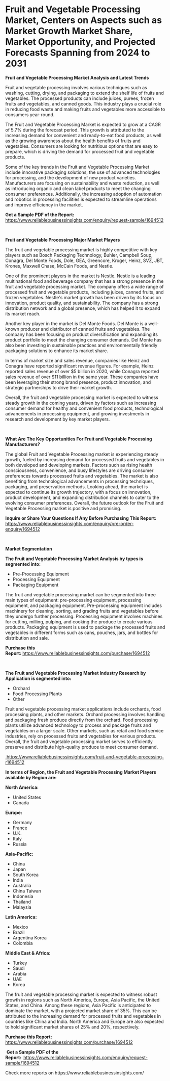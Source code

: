 <p><h1>Fruit and Vegetable Processing Market, Centers on Aspects such as Market Growth Market Share, Market Opportunity, and Projected Forecasts Spanning from 2024 to 2031</h1></p><p><strong>Fruit and Vegetable Processing Market Analysis and Latest Trends</strong></p>
<p><p>Fruit and vegetable processing involves various techniques such as washing, cutting, drying, and packaging to extend the shelf life of fruits and vegetables. The processed products can include juices, purees, frozen fruits and vegetables, and canned goods. This industry plays a crucial role in reducing food waste and making fruits and vegetables more accessible to consumers year-round.</p><p>The Fruit and Vegetable Processing Market is expected to grow at a CAGR of 5.7% during the forecast period. This growth is attributed to the increasing demand for convenient and ready-to-eat food products, as well as the growing awareness about the health benefits of fruits and vegetables. Consumers are looking for nutritious options that are easy to prepare, which is driving the demand for processed fruit and vegetable products.</p><p>Some of the key trends in the Fruit and Vegetable Processing Market include innovative packaging solutions, the use of advanced technologies for processing, and the development of new product varieties. Manufacturers are focusing on sustainability and waste reduction, as well as introducing organic and clean label products to meet the changing consumer preferences. Additionally, the increasing adoption of automation and robotics in processing facilities is expected to streamline operations and improve efficiency in the market.</p></p>
<p><strong>Get a Sample PDF of the Report:&nbsp;</strong> <a href="https://www.reliablebusinessinsights.com/enquiry/request-sample/1694512">https://www.reliablebusinessinsights.com/enquiry/request-sample/1694512</a></p>
<p>&nbsp;</p>
<p><strong>Fruit and Vegetable Processing Major Market Players</strong></p>
<p><p>The fruit and vegetable processing market is highly competitive with key players such as Bosch Packaging Technology, Buhler, Campbell Soup, Conagra, Del Monte Foods, Dole, GEA, Greencore, Kroger, Heinz, SVZ, JBT, Krones, Maxwell Chase, McCain Foods, and Nestle. </p><p>One of the prominent players in the market is Nestle. Nestle is a leading multinational food and beverage company that has a strong presence in the fruit and vegetable processing market. The company offers a wide range of processed fruit and vegetable products, including juices, canned fruits, and frozen vegetables. Nestle's market growth has been driven by its focus on innovation, product quality, and sustainability. The company has a strong distribution network and a global presence, which has helped it to expand its market reach.</p><p>Another key player in the market is Del Monte Foods. Del Monte is a well-known producer and distributor of canned fruits and vegetables. The company has been focusing on product diversification and expanding its product portfolio to meet the changing consumer demands. Del Monte has also been investing in sustainable practices and environmentally friendly packaging solutions to enhance its market share.</p><p>In terms of market size and sales revenue, companies like Heinz and Conagra have reported significant revenue figures. For example, Heinz reported sales revenue of over $5 billion in 2020, while Conagra reported sales revenue of over $11 billion in the same year. These companies have been leveraging their strong brand presence, product innovation, and strategic partnerships to drive their market growth.</p><p>Overall, the fruit and vegetable processing market is expected to witness steady growth in the coming years, driven by factors such as increasing consumer demand for healthy and convenient food products, technological advancements in processing equipment, and growing investments in research and development by key market players.</p></p>
<p>&nbsp;</p>
<p><strong>What Are The Key Opportunities For Fruit and Vegetable Processing Manufacturers?</strong></p>
<p><p>The global Fruit and Vegetable Processing market is experiencing steady growth, fueled by increasing demand for processed fruits and vegetables in both developed and developing markets. Factors such as rising health consciousness, convenience, and busy lifestyles are driving consumer preferences towards processed fruits and vegetables. The market is also benefiting from technological advancements in processing techniques, packaging, and preservation methods. Looking ahead, the market is expected to continue its growth trajectory, with a focus on innovation, product development, and expanding distribution channels to cater to the evolving consumer preferences. Overall, the future outlook for the Fruit and Vegetable Processing market is positive and promising.</p></p>
<p><strong>Inquire or Share Your Questions If Any Before Purchasing This Report:</strong> <a href="https://www.reliablebusinessinsights.com/enquiry/pre-order-enquiry/1694512">https://www.reliablebusinessinsights.com/enquiry/pre-order-enquiry/1694512</a></p>
<p>&nbsp;</p>
<p><strong>Market Segmentation</strong></p>
<p><strong>The Fruit and Vegetable Processing Market Analysis by types is segmented into:</strong></p>
<p><ul><li>Pre-Processing Equipment</li><li>Processing Equipment</li><li>Packaging Equipment</li></ul></p>
<p><p>The fruit and vegetable processing market can be segmented into three main types of equipment: pre-processing equipment, processing equipment, and packaging equipment. Pre-processing equipment includes machinery for cleaning, sorting, and grading fruits and vegetables before they undergo further processing. Processing equipment involves machines for cutting, milling, pulping, and cooking the produce to create various products. Packaging equipment is used to package the processed fruits and vegetables in different forms such as cans, pouches, jars, and bottles for distribution and sale.</p></p>
<p><strong>Purchase this Report:&nbsp;</strong><a href="https://www.reliablebusinessinsights.com/purchase/1694512">https://www.reliablebusinessinsights.com/purchase/1694512</a></p>
<p>&nbsp;</p>
<p><strong>The Fruit and Vegetable Processing Market Industry Research by Application is segmented into:</strong></p>
<p><ul><li>Orchard</li><li>Food Processing Plants</li><li>Other</li></ul></p>
<p><p>Fruit and vegetable processing market applications include orchards, food processing plants, and other markets. Orchard processing involves handling and packaging fresh produce directly from the orchard. Food processing plants utilize advanced technology to process and package fruits and vegetables on a larger scale. Other markets, such as retail and food service industries, rely on processed fruits and vegetables for various products. Overall, the fruit and vegetable processing market serves to efficiently preserve and distribute high-quality produce to meet consumer demand.</p></p>
<p><a href="https://www.reliablebusinessinsights.com/fruit-and-vegetable-processing-r1694512">&nbsp;https://www.reliablebusinessinsights.com/fruit-and-vegetable-processing-r1694512</a></p>
<p><strong>In terms of Region, the Fruit and Vegetable Processing Market Players available by Region are:</strong></p>
<p>
    <p> <strong> North America: </strong>
        <ul>
            <li>United States</li>
            <li>Canada</li>
        </ul>
        </p> 
    <p> <strong> Europe: </strong>
        <ul>
            <li>Germany</li>
            <li>France</li>
            <li>U.K.</li>
            <li>Italy</li>
            <li>Russia</li>
        </ul>
        </p> 
    <p> <strong> Asia-Pacific: </strong>
        <ul>
            <li>China</li>
            <li>Japan</li>
            <li>South Korea</li>
            <li>India</li>
            <li>Australia</li>
            <li>China Taiwan</li>
            <li>Indonesia</li>
            <li>Thailand</li>
            <li>Malaysia</li>
        </ul>
        </p> 
    <p> <strong> Latin America: </strong>
        <ul>
            <li>Mexico</li>
            <li>Brazil</li>
            <li>Argentina Korea</li>
            <li>Colombia</li>
        </ul>
        </p> 
    <p> <strong> Middle East & Africa: </strong>
        <ul>
            <li>Turkey</li>
            <li>Saudi</li>
            <li>Arabia</li>
            <li>UAE</li>
            <li>Korea</li>
        </ul>
    </p>
    </p>
<p><p>The fruit and vegetable processing market is expected to witness robust growth in regions such as North America, Europe, Asia Pacific, the United States, and China. Among these regions, Asia Pacific is anticipated to dominate the market, with a projected market share of 35%. This can be attributed to the increasing demand for processed fruits and vegetables in countries like China and India. North America and Europe are also expected to hold significant market shares of 25% and 20%, respectively.</p></p>
<p><strong>Purchase this Report: </strong><a href="https://www.reliablebusinessinsights.com/purchase/1694512">https://www.reliablebusinessinsights.com/purchase/1694512</a></p>
<p>&nbsp;<strong>Get a Sample PDF of the Report:&nbsp;&nbsp;</strong><a href="https://www.reliablebusinessinsights.com/enquiry/request-sample/1694512">https://www.reliablebusinessinsights.com/enquiry/request-sample/1694512</a></p>
<p><strong></strong></p>
<p>Check more reports on https://www.reliablebusinessinsights.com/</p>